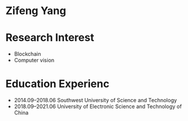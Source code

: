 # Zifeng Yang

# Research Interest
- Blockchain
- Computer vision

# Education Experienc
- 2014.09–2018.06 Southwest University of Science and Technology
- 2018.09–2021.06 University of Electronic Science and Technology of China
